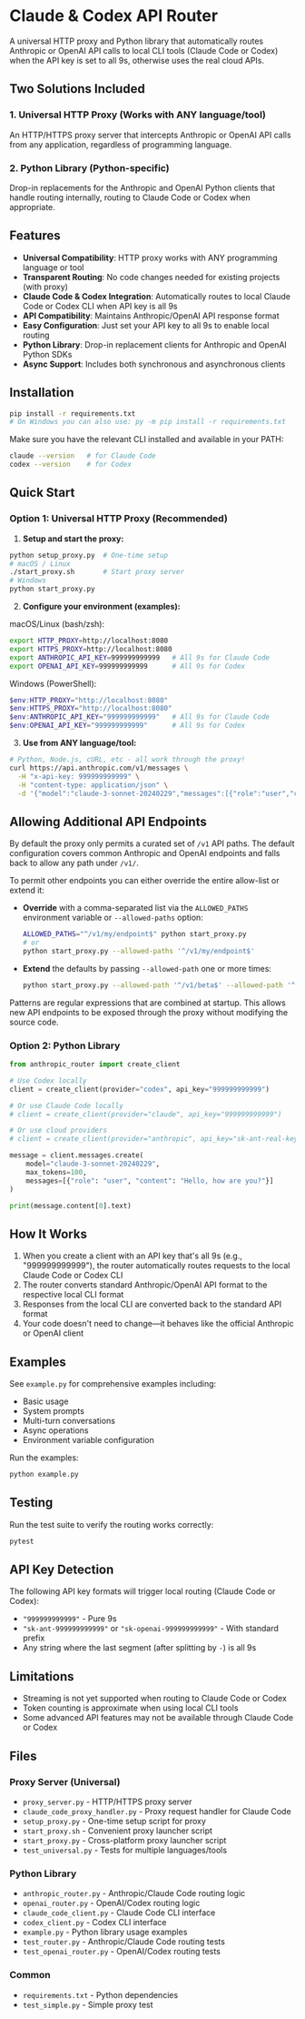 # Claude & Codex API Router

A universal HTTP proxy and Python library that automatically routes Anthropic or OpenAI API calls to local CLI tools (Claude Code or Codex) when the API key is set to all 9s, otherwise uses the real cloud APIs.

## Two Solutions Included

### 1. Universal HTTP Proxy (Works with ANY language/tool)
An HTTP/HTTPS proxy server that intercepts Anthropic or OpenAI API calls from any application, regardless of programming language.

### 2. Python Library (Python-specific)
Drop-in replacements for the Anthropic and OpenAI Python clients that handle routing internally, routing to Claude Code or Codex when appropriate.

## Features

- **Universal Compatibility**: HTTP proxy works with ANY programming language or tool
- **Transparent Routing**: No code changes needed for existing projects (with proxy)
- **Claude Code & Codex Integration**: Automatically routes to local Claude Code or Codex CLI when API key is all 9s
- **API Compatibility**: Maintains Anthropic/OpenAI API response format
- **Easy Configuration**: Just set your API key to all 9s to enable local routing
- **Python Library**: Drop-in replacement clients for Anthropic and OpenAI Python SDKs
- **Async Support**: Includes both synchronous and asynchronous clients

## Installation

```bash
pip install -r requirements.txt
# On Windows you can also use: py -m pip install -r requirements.txt
```

Make sure you have the relevant CLI installed and available in your PATH:
```bash
claude --version   # for Claude Code
codex --version    # for Codex
```

## Quick Start

### Option 1: Universal HTTP Proxy (Recommended)

1. **Setup and start the proxy:**
```bash
python setup_proxy.py  # One-time setup
# macOS / Linux
./start_proxy.sh       # Start proxy server
# Windows
python start_proxy.py
```

2. **Configure your environment (examples):**

macOS/Linux (bash/zsh):
```bash
export HTTP_PROXY=http://localhost:8080
export HTTPS_PROXY=http://localhost:8080
export ANTHROPIC_API_KEY=999999999999   # All 9s for Claude Code
export OPENAI_API_KEY=999999999999      # All 9s for Codex
```

Windows (PowerShell):
```powershell
$env:HTTP_PROXY="http://localhost:8080"
$env:HTTPS_PROXY="http://localhost:8080"
$env:ANTHROPIC_API_KEY="999999999999"   # All 9s for Claude Code
$env:OPENAI_API_KEY="999999999999"      # All 9s for Codex
```

3. **Use from ANY language/tool:**
```bash
# Python, Node.js, cURL, etc - all work through the proxy!
curl https://api.anthropic.com/v1/messages \
  -H "x-api-key: 999999999999" \
  -H "content-type: application/json" \
  -d '{"model":"claude-3-sonnet-20240229","messages":[{"role":"user","content":"Hello"}],"max_tokens":50}'
```

## Allowing Additional API Endpoints

By default the proxy only permits a curated set of `/v1` API paths. The default
configuration covers common Anthropic and OpenAI endpoints and falls back to
allow any path under `/v1/`.

To permit other endpoints you can either override the entire allow-list or
extend it:

- **Override** with a comma-separated list via the `ALLOWED_PATHS` environment
  variable or `--allowed-paths` option:

  ```bash
  ALLOWED_PATHS="^/v1/my/endpoint$" python start_proxy.py
  # or
  python start_proxy.py --allowed-paths '^/v1/my/endpoint$'
  ```

- **Extend** the defaults by passing `--allowed-path` one or more times:

  ```bash
  python start_proxy.py --allowed-path '^/v1/beta$' --allowed-path '^/v1/other$'
  ```

Patterns are regular expressions that are combined at startup. This allows new
API endpoints to be exposed through the proxy without modifying the source
code.

### Option 2: Python Library

```python
from anthropic_router import create_client

# Use Codex locally
client = create_client(provider="codex", api_key="999999999999")

# Or use Claude Code locally
# client = create_client(provider="claude", api_key="999999999999")

# Or use cloud providers
# client = create_client(provider="anthropic", api_key="sk-ant-real-key")

message = client.messages.create(
    model="claude-3-sonnet-20240229",
    max_tokens=100,
    messages=[{"role": "user", "content": "Hello, how are you?"}]
)

print(message.content[0].text)
```

## How It Works

1. When you create a client with an API key that's all 9s (e.g., "999999999999"), the router automatically routes requests to the local Claude Code or Codex CLI
2. The router converts standard Anthropic/OpenAI API format to the respective local CLI format
3. Responses from the local CLI are converted back to the standard API format
4. Your code doesn't need to change—it behaves like the official Anthropic or OpenAI client

## Examples

See `example.py` for comprehensive examples including:
- Basic usage
- System prompts
- Multi-turn conversations
- Async operations
- Environment variable configuration

Run the examples:
```bash
python example.py
```

## Testing

Run the test suite to verify the routing works correctly:
```bash
pytest
```

## API Key Detection

The following API key formats will trigger local routing (Claude Code or Codex):
- `"999999999999"` - Pure 9s
- `"sk-ant-999999999999"` or `"sk-openai-999999999999"` - With standard prefix
- Any string where the last segment (after splitting by `-`) is all 9s

## Limitations

- Streaming is not yet supported when routing to Claude Code or Codex
- Token counting is approximate when using local CLI tools
- Some advanced API features may not be available through Claude Code or Codex

## Files

### Proxy Server (Universal)
- `proxy_server.py` - HTTP/HTTPS proxy server
- `claude_code_proxy_handler.py` - Proxy request handler for Claude Code
- `setup_proxy.py` - One-time setup script for proxy
- `start_proxy.sh` - Convenient proxy launcher script
- `start_proxy.py` - Cross-platform proxy launcher script
- `test_universal.py` - Tests for multiple languages/tools

### Python Library
- `anthropic_router.py` - Anthropic/Claude Code routing logic
- `openai_router.py` - OpenAI/Codex routing logic
- `claude_code_client.py` - Claude Code CLI interface
- `codex_client.py` - Codex CLI interface
- `example.py` - Python library usage examples
- `test_router.py` - Anthropic/Claude Code routing tests
- `test_openai_router.py` - OpenAI/Codex routing tests

### Common
- `requirements.txt` - Python dependencies
- `test_simple.py` - Simple proxy test
